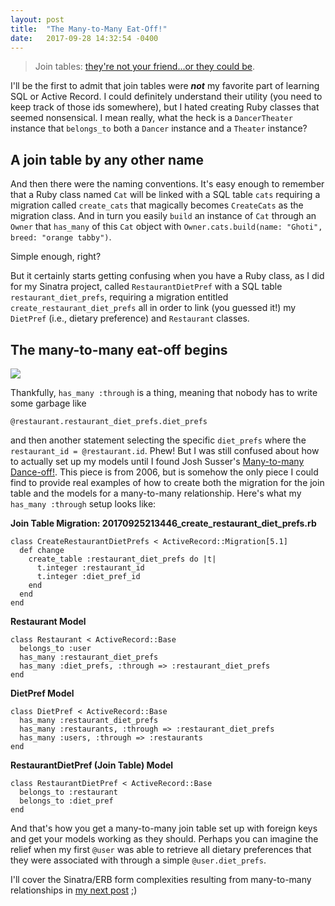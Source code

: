 ```yaml
---
layout: post
title:  "The Many-to-Many Eat-Off!"
date:   2017-09-28 14:32:54 -0400
---
```



> Join tables: [they're not your friend...or they could be](https://www.youtube.com/watch?v=keP4MBI1taY).

I'll be the first to admit that join tables were ***not*** my favorite part of learning SQL or Active Record. I could definitely understand their utility (you need to keep track of those ids somewhere), but I hated creating Ruby classes that seemed nonsensical. I mean really, what the heck is a `DancerTheater` instance that `belongs_to` both a `Dancer` instance and a `Theater` instance? 

## A join table by any other name

And then there were the naming conventions. It's easy enough to remember that a Ruby class named `Cat` will be linked with a SQL table `cats` requiring a migration called `create_cats` that magically becomes `CreateCats` as the migration class. And in turn you easily `build` an instance of `Cat` through an `Owner` that `has_many` of this `Cat` object with `Owner.cats.build(name: "Ghoti", breed: "orange tabby")`.

Simple enough, right?

But it certainly starts getting confusing when you have a Ruby class, as I did for my Sinatra project, called `RestaurantDietPref` with a SQL table `restaurant_diet_prefs`, requiring a migration entitled `create_restaurant_diet_prefs` all in order to link (you guessed it!) my `DietPref` (i.e., dietary preference) and `Restaurant` classes. 

## The many-to-many eat-off begins
![](http://reactiongifs.me/wp-content/uploads/2013/12/hungry-eating-chicken-wings-competition-mr-bean-rowan-atkinson.gif)

Thankfully, `has_many :through` is a thing, meaning that nobody has to write some garbage like

`@restaurant.restaurant_diet_prefs.diet_prefs` 

and then another statement selecting the specific `diet_prefs` where the `restaurant_id = @restaurant.id`. Phew! But I was still confused about how to actually set up my models until I found Josh Susser's [Many-to-many Dance-off!](http://blog.hasmanythrough.com/2006/4/20/many-to-many-dance-off). This piece is from 2006, but is somehow the only piece I could find to provide real examples of how to create both the migration for the join table and the models for a many-to-many relationship. Here's what my `has_many :through` setup looks like:

**Join Table Migration: 20170925213446_create_restaurant_diet_prefs.rb**

```
class CreateRestaurantDietPrefs < ActiveRecord::Migration[5.1]
  def change
    create_table :restaurant_diet_prefs do |t|
      t.integer :restaurant_id
      t.integer :diet_pref_id
    end
  end
end
```

**Restaurant Model**
```
class Restaurant < ActiveRecord::Base
  belongs_to :user
  has_many :restaurant_diet_prefs
  has_many :diet_prefs, :through => :restaurant_diet_prefs
end
```

**DietPref Model**
```
class DietPref < ActiveRecord::Base
  has_many :restaurant_diet_prefs
  has_many :restaurants, :through => :restaurant_diet_prefs
  has_many :users, :through => :restaurants
end
```

**RestaurantDietPref (Join Table) Model**
```
class RestaurantDietPref < ActiveRecord::Base
  belongs_to :restaurant
  belongs_to :diet_pref
end
```

And that's how you get a many-to-many join table set up with foreign keys and get your models working as they should. Perhaps you can imagine the relief when my first `@user` was able to retrieve all dietary preferences that they were associated with through a simple `@user.diet_prefs`.

I'll cover the Sinatra/ERB form complexities resulting from many-to-many relationships in [my next post](http://marielfrank.com/2017/09/28/many-to-many_form-alities/) ;)
